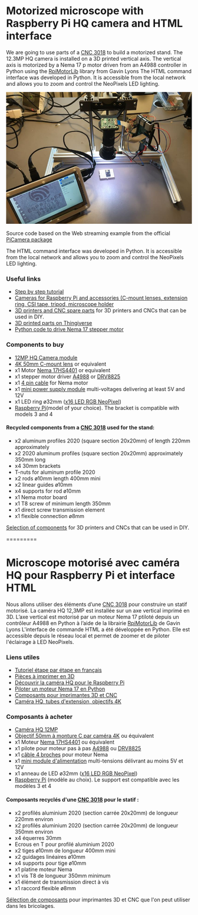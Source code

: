 # Motorized microscope with Raspberry Pi HQ camera and HTML interface
We are going to use parts of a [CNC 3018](https://amzn.to/3jST8Bs) to build a motorized stand. The 12.3MP HQ camera is installed on a 3D printed vertical axis. The vertical axis is motorized by a Nema 17 p motor driven from an A4988 controller in Python using the [RpiMotorLib](https://github.com/gavinlyonsrepo/RpiMotorLib) library from Gavin Lyons
The HTML command interface was developed in Python. It is accessible from the local network and allows you to zoom and control the NeoPixels LED lighting.

![microscope](pictures/raspberry%20pi%20hq%20camera%20microscope.jpg)

Source code based on the Web streaming example from the official [PiCamera package](http://picamera.readthedocs.io/en/latest/recipes2.html#web-streaming)

The HTML command interface was developed in Python. It is accessible from the local network and allows you to zoom and control the NeoPixels LED lighting.

### Useful links
* [Step by step tutorial](https://diyprojects.io/motorized-microscope-hq-camera-raspberry-pi-python-html-interface/)
* [Cameras for Raspberry Pi and accessories (C-mount lenses, extension ring, CSI tape, tripod, microscope holder](https://diyprojects.io/price-csi-cameras-raspberry-pi-hq-cmount-camera-8mp-noir-5mp-ribon-lens-tripod-microscope/)
* [3D printers and CNC spare parts](https://diyprojects.io/components-diy-3d-printer-profiles-tnut-nema-17-a4899/) for 3D printers and CNCs that can be used in DIY.
* [3D printed parts on Thingiverse](https://www.thingiverse.com/thing:4641573)
* [Python code to drive Nema 17 stepper motor](https://diyprojects.io/drive-nema-17-stepper-motor-rpimotorlib-python-library-a4988/)

### Components to buy
* [12MP HQ Camera module](https://s.click.aliexpress.com/e/_ArT8CJ)
* [4K 50mm C-mount lens](https://s.click.aliexpress.com/e/_ACyuyb) or equivalent
* x1 Motor [Nema 17HS4401](https://amzn.to/37Z5YMi) or equivalent
* x1 stepper motor driver [A4988](https://amzn.to/2TLUrHL) or [DRV8825](https://amzn.to/3jKHZCI)
* x1 [4 pin cable](https://amzn.to/3mPEg8Z) for Nema motor
* x1 [mini power supply module](https://www.banggood.com/fr/search/power-supply-module-5v-12v/0-0-0-1-1-60-0-price-0-0_p-2.html?p=RA18043558422201601Y) multi-voltages delivering at least 5V and 12V
* x1 LED ring ø32mm ([x16 LED RGB NeoPixel](https://amzn.to/34Nm9KG))
* [Raspberry Pi](https://amzn.to/2TJ5txu)(model of your choice). The bracket is compatible with models 3 and 4

#### Recycled components from a [CNC 3018](https://amzn.to/3oQmzrC) used for the stand:

* x2 aluminum profiles 2020 (square section 20x20mm) of length 220mm approximately
* x2 2020 aluminum profiles (square section 20x20mm) approximately 350mm long
* x4 30mm brackets
* T-nuts for aluminum profile 2020
* x2 rods ø10mm length 400mm mini
* x2 linear guides ø10mm
* x4 supports for rod ø10mm
* x1 Nema motor board
* x1 T8 screw of minimum length 350mm
* x1 direct screw transmission element
* x1 flexible connection ø8mm

[Selection of components](https://diyprojects.io/components-diy-3d-printer-profiles-tnut-nema-17-a4899/) for 3D printers and CNCs that can be used in DIY.

=========
# Microscope motorisé avec caméra HQ pour Raspberry Pi et interface HTML
Nous allons utiliser des éléments d’une [CNC 3018](https://amzn.to/3jST8Bs) pour construire un statif motorisé. La caméra HQ 12,3MP est installée sur un axe vertical imprimé en 3D. L’axe vertical est motorisé par un moteur Nema 17 ptiloté depuis un contrôleur A4988 en Python à l’aide de la librairie [RpiMotorLib](https://github.com/gavinlyonsrepo/RpiMotorLib) de Gavin Lyons
L'interface de commande HTML a été développée en Python. Elle est accessible depuis le réseau local et permet de zoomer et de piloter l'éclairage à LED NeoPixels.

### Liens utiles
* [Tutoriel étape par étape en français](https://projetsdiy.fr/microscope-motorise-camera-hq-raspberrypi-interface-html/)
* [Pièces à imprimer en 3D](https://www.thingiverse.com/thing:4641573)
* [Découvrir la caméra HQ pour le Raspberry Pi](https://www.framboise314.fr/camera-hq-12-megapixel-pour-le-raspberry-pi-partie-1-2/)
* [Piloter un moteur Nema 17 en Python](https://projetsdiy.fr/raspberry-pi-piloter-un-moteur-pas-a-pas-nema-17-avec-la-librairie-rpimotorlib-python-pour-a4988/)
* [Composants pour imprimantes 3D et CNC](https://projetsdiy.fr/composants-imprimantes-3d-cnc-diy-profiles-ecrout-nema-17-a4899/)
* [Caméra HQ, tubes d'extension, objectifs 4K](https://projetsdiy.fr/prix-camera-raspberrypi-5mp-8mp-noir-hq-12mp-monture-c/)

### Composants à acheter
* [Caméra HQ 12MP](https://s.click.aliexpress.com/e/_ArT8CJ)
* [Objectif 50mm à monture C par caméra 4K](https://s.click.aliexpress.com/e/_ACyuyb) ou équivalent
* x1 Moteur [Nema 17HS4401](https://amzn.to/383fWMw) ou équivalent
* x1 pilote pour moteur pas à pas [A4988](https://amzn.to/2Gk0BM9) ou [DRV8825](https://amzn.to/3jPm79k)
* x1 [câble 4 broches](https://amzn.to/324gQ7D) pour moteur Nema
* x1 [mini module d'alimentation](https://www.banggood.com/fr/search/power-supply-module-5v-12v/0-0-0-1-1-60-0-price-0-0_p-2.html?p=RA18043558422201601Y) multi-tensions délivrant au moins 5V et 12V
* x1 anneau de LED ø32mm ([x16 LED RGB NeoPixel](https://amzn.to/323tK67))
* [Raspberry Pi](https://amzn.to/2TJ5txu) (modèle au choix). Le support est compatible avec les modèles 3 et 4

#### Composants recyclés d'une [CNC 3018](https://amzn.to/3265osk) pour le statif :

* x2 profilés aluminium 2020 (section carrée 20x20mm) de longueur 220mm environ
* x2 profilés aluminium 2020 (section carrée 20x20mm) de longueur 350mm environ
* x4 équerres 30mm
* Ecrous en T pour profilé aluminium 2020
* x2 tiges ø10mm de longueur 400mm mini
* x2 guidages linéaires ø10mm
* x4 supports pour tige ø10mm
* x1 platine moteur Nema
* x1 vis T8 de longueur 350mm minimum
* x1 élément de transmission direct à vis
* x1 raccord flexible ø8mm

[Sélection de composants](https://projetsdiy.fr/composants-imprimantes-3d-cnc-diy-profiles-ecrout-nema-17-a4899/) pour imprimantes 3D et CNC que l'on peut utiliser dans les bricolages.
